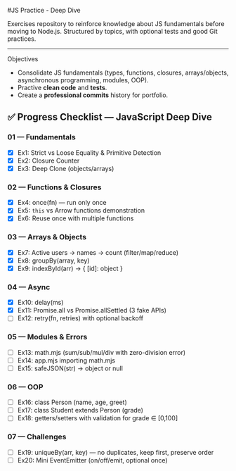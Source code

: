 #JS Practice - Deep Dive

Exercises repository to reinforce knowledge about JS fundamentals before moving to Node.js.
Structured by topics, with optional tests and good Git practices.

----

Objectives

- Consolidate JS fundamentals (types, functions, closures, arrays/objects, asynchronous programming, modules, OOP).
- Practive **clean code** and **tests**.
- Create a **professional commits** history for portfolio.

## ✅ Progress Checklist — JavaScript Deep Dive

### 01 — Fundamentals
- [x] Ex1: Strict vs Loose Equality & Primitive Detection
- [x] Ex2: Closure Counter
- [x] Ex3: Deep Clone (objects/arrays)

### 02 — Functions & Closures
- [x] Ex4: once(fn) — run only once
- [x] Ex5: `this` vs Arrow functions demonstration
- [x] Ex6: Reuse once with multiple functions

### 03 — Arrays & Objects
- [x] Ex7: Active users → names → count (filter/map/reduce)
- [x] Ex8: groupBy(array, key)
- [x] Ex9: indexById(arr) → { [id]: object }

### 04 — Async
- [x] Ex10: delay(ms)
- [x] Ex11: Promise.all vs Promise.allSettled (3 fake APIs)
- [ ] Ex12: retry(fn, retries) with optional backoff

### 05 — Modules & Errors
- [ ] Ex13: math.mjs (sum/sub/mul/div with zero-division error)
- [ ] Ex14: app.mjs importing math.mjs
- [ ] Ex15: safeJSON(str) → object or null

### 06 — OOP
- [ ] Ex16: class Person (name, age, greet)
- [ ] Ex17: class Student extends Person (grade)
- [ ] Ex18: getters/setters with validation for grade ∈ [0,100]

### 07 — Challenges
- [ ] Ex19: uniqueBy(arr, key) — no duplicates, keep first, preserve order
- [ ] Ex20: Mini EventEmitter (on/off/emit, optional once)
